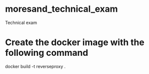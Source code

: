 # moresand_technical_exam
Technical exam


# Create the docker  image with the following command

docker build -t reverseproxy .